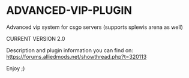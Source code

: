 # ADVANCED-VIP-PLUGIN
Advanced vip system for csgo servers (supports splewis arena as well)

CURRENT VERSION 2.0

Description and plugin information you can find on: https://forums.alliedmods.net/showthread.php?t=320113

Enjoy ;)
